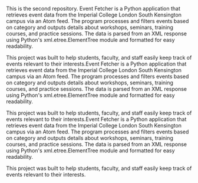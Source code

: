 This is the second repository.
Event Fetcher is a Python application that retrieves event data from the Imperial College London South Kensington campus via an Atom feed. The program processes and filters events based on category and outputs details about workshops, seminars, training courses, and practice sessions. The data is parsed from an XML response using Python's xml.etree.ElementTree module and formatted for easy readability.

This project was built to help students, faculty, and staff easily keep track of events relevant to their interests.Event Fetcher is a Python application that retrieves event data from the Imperial College London South Kensington campus via an Atom feed. The program processes and filters events based on category and outputs details about workshops, seminars, training courses, and practice sessions. The data is parsed from an XML response using Python's xml.etree.ElementTree module and formatted for easy readability.

This project was built to help students, faculty, and staff easily keep track of events relevant to their interests.Event Fetcher is a Python application that retrieves event data from the Imperial College London South Kensington campus via an Atom feed. The program processes and filters events based on category and outputs details about workshops, seminars, training courses, and practice sessions. The data is parsed from an XML response using Python's xml.etree.ElementTree module and formatted for easy readability.

This project was built to help students, faculty, and staff easily keep track of events relevant to their interests.
